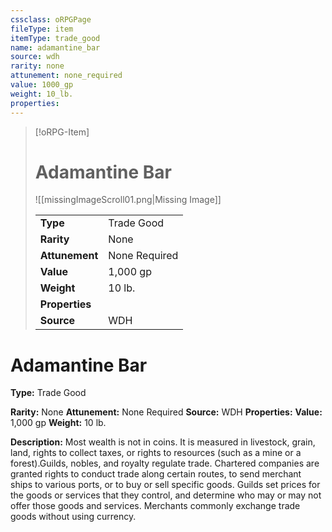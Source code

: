 ```yaml
---
cssclass: oRPGPage
fileType: item
itemType: trade_good
name: adamantine_bar
source: wdh
rarity: none
attunement: none_required
value: 1000_gp
weight: 10_lb.
properties:
---
```

> [!oRPG-Item]
> # Adamantine Bar
> ![[missingImageScroll01.png|Missing Image]]
>
> |  |   |
> |:--|---|
> |**Type** | Trade Good |
> |**Rarity** | None |
> | **Attunement** | None Required |
> | **Value** | 1,000 gp |
>  | **Weight**| 10 lb. |
>  |**Properties** |  |
> | **Source** | WDH |

#  Adamantine Bar
**Type:** Trade Good

**Rarity:** None
**Attunement:** None Required
**Source:** WDH
**Properties:**
**Value:** 1,000 gp
**Weight:** 10 lb.

**Description:** Most wealth is not in coins. It is measured in livestock, grain, land, rights to collect taxes, or rights to resources (such as a mine or a forest).Guilds, nobles, and royalty regulate trade. Chartered companies are granted rights to conduct trade along certain routes, to send merchant ships to various ports, or to buy or sell specific goods. Guilds set prices for the goods or services that they control, and determine who may or may not offer those goods and services. Merchants commonly exchange trade goods without using currency.


